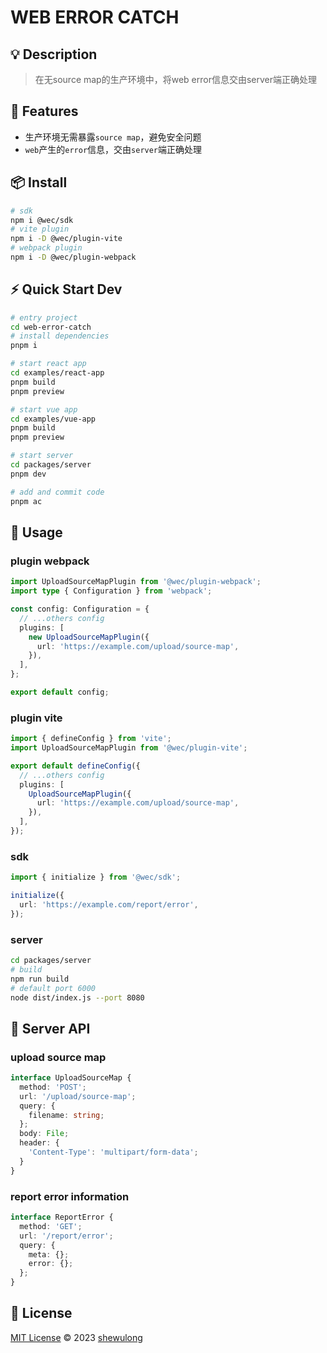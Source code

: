 # WEB ERROR CATCH

## 💡 Description

> 在无source map的生产环境中，将web error信息交由server端正确处理

## 🚀 Features

- 生产环境无需暴露`source map`，避免安全问题
- `web`产生的`error`信息，交由`server`端正确处理

## 📦 Install

```bash
# sdk
npm i @wec/sdk
# vite plugin
npm i -D @wec/plugin-vite
# webpack plugin
npm i -D @wec/plugin-webpack
```

## ⚡ Quick Start Dev

```bash
# entry project
cd web-error-catch
# install dependencies
pnpm i

# start react app
cd examples/react-app
pnpm build
pnpm preview

# start vue app
cd examples/vue-app
pnpm build
pnpm preview

# start server
cd packages/server
pnpm dev

# add and commit code
pnpm ac
```

## 🦄 Usage

### plugin webpack

```ts
import UploadSourceMapPlugin from '@wec/plugin-webpack';
import type { Configuration } from 'webpack';

const config: Configuration = {
  // ...others config
  plugins: [
    new UploadSourceMapPlugin({
      url: 'https://example.com/upload/source-map',
    }),
  ],
};

export default config;
```

### plugin vite

```ts
import { defineConfig } from 'vite';
import UploadSourceMapPlugin from '@wec/plugin-vite';

export default defineConfig({
  // ...others config
  plugins: [
    UploadSourceMapPlugin({
      url: 'https://example.com/upload/source-map',
    }),
  ],
});
```

### sdk

```ts
import { initialize } from '@wec/sdk';

initialize({
  url: 'https://example.com/report/error',
});
```

### server

```bash
cd packages/server
# build
npm run build
# default port 6000
node dist/index.js --port 8080
```

## 🔑 Server API

### upload source map

```ts
interface UploadSourceMap {
  method: 'POST';
  url: '/upload/source-map';
  query: {
    filename: string;
  };
  body: File;
  header: {
    'Content-Type': 'multipart/form-data';
  }
}
```

### report error information

```ts
interface ReportError {
  method: 'GET';
  url: '/report/error';
  query: {
    meta: {};
    error: {};
  };
}
```

## 📄 License

[MIT License](https://gitlab.com/shewulong/web-error-catch/blob/master/LICENSE.md) © 2023 [shewulong](https://gitlab.com/shewulong)
